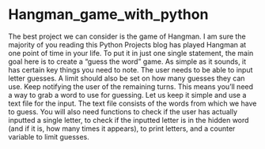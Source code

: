 # Hangman_game_with_python
The best project we can consider is the game of Hangman. I am sure the majority of you reading this Python Projects blog has played Hangman at one point of time in your life. To put it in just one single statement, the main goal here is to create a “guess the word” game. As simple as it sounds, it has certain key things you need to note.   The user needs to be able to input letter guesses. A limit should also be set on how many guesses they can use. Keep notifying the user of the remaining turns. This means you’ll need a way to grab a word to use for guessing. Let us keep it simple and use a text file for the input. The text file consists of the words from which we have to guess.  You will also need functions to check if the user has actually inputted a single letter, to check if the inputted letter is in the hidden word (and if it is, how many times it appears), to print letters, and a counter variable to limit guesses.
